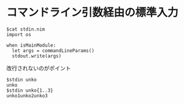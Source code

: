 # コマンドライン引数経由の標準入力

```
$cat stdin.nim
import os

when isMainModule:
  let args = commandLineParams()
  stdout.write(args)
```

改行されないのがポイント

```
$stdin unko
unko
$stdin unko{1..3}
unko1unko2unko3
```
